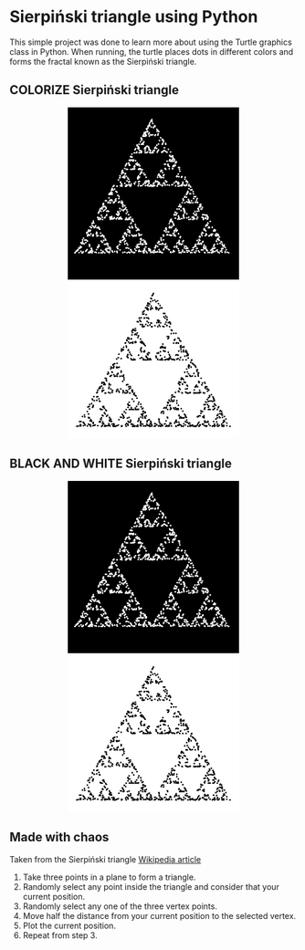 # Sierpiński triangle using Python

This simple project was done to learn more about using the Turtle graphics class in Python. 
When running, the turtle places dots in different colors and forms the fractal known as the Sierpiński triangle.

## COLORIZE Sierpiński triangle

<div align="center">
  <kbd>
    <img src="https://github.com/AsmrCodeZ-YT/FUN/blob/main/Src/black.png" width = 300px/>
    <img src="https://github.com/AsmrCodeZ-YT/FUN/blob/main/Src/white.png" width = 300px/>
  </kbd>
</div>

## BLACK AND WHITE Sierpiński triangle

<div align="center">
  <kbd>
    <img src="https://github.com/AsmrCodeZ-YT/FUN/blob/main/Src/black.png" width = 300px/>
    <img src="https://github.com/AsmrCodeZ-YT/FUN/blob/main/Src/white.png" width = 300px/>
  </kbd>
</div>

## Made with chaos

Taken from the Sierpiński triangle [Wikipedia article](https://en.wikipedia.org/wiki/Sierpiński_triangle#Chaos_game)

1. Take three points in a plane to form a triangle.
2. Randomly select any point inside the triangle and consider that your current position.
3. Randomly select any one of the three vertex points.
4. Move half the distance from your current position to the selected vertex.
5. Plot the current position.
6. Repeat from step 3.
